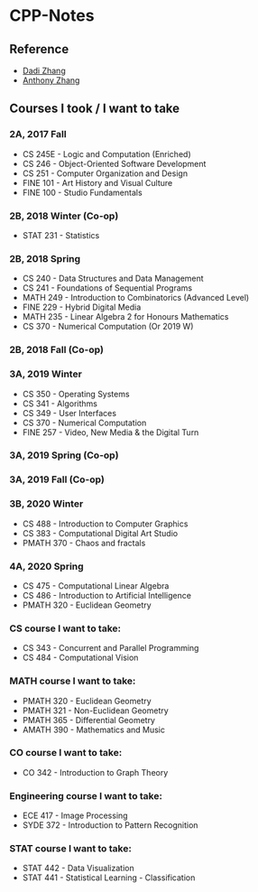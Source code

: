 # CPP-Notes
## Reference
- [Dadi Zhang](http://dzed.me/notes/2016/05/02/Cs-246.html)
- [Anthony Zhang](http://anthony-zhang.me/University-Notes/CS246/CS246.html)

## Courses I took / I want to take
### 2A, 2017 Fall
- CS 245E - Logic and Computation (Enriched)
- CS 246 - Object-Oriented Software Development 
- CS 251 - Computer Organization and Design
- FINE 101 - Art History and Visual Culture
- FINE 100 - Studio Fundamentals

### 2B, 2018 Winter (Co-op)
- STAT 231 - Statistics 

### 2B, 2018 Spring
- CS 240 - Data Structures and Data Management
- CS 241 - Foundations of Sequential Programs
- MATH 249 - Introduction to Combinatorics (Advanced Level)
- FINE 229 - Hybrid Digital Media
- MATH 235 - Linear Algebra 2 for Honours Mathematics
- CS 370 - Numerical Computation (Or 2019 W)

### 2B, 2018 Fall (Co-op)

### 3A, 2019 Winter
- CS 350 - Operating Systems
- CS 341 - Algorithms
- CS 349 - User Interfaces
- CS 370 - Numerical Computation
- FINE 257 - Video, New Media & the Digital Turn

### 3A, 2019 Spring (Co-op)

### 3A, 2019 Fall (Co-op)

### 3B, 2020 Winter
- CS 488 - Introduction to Computer Graphics
- CS 383 - Computational Digital Art Studio
- PMATH 370 - Chaos and fractals 

### 4A, 2020 Spring
- CS 475 - Computational Linear Algebra
- CS 486 - Introduction to Artificial Intelligence
- PMATH 320 - Euclidean Geometry

### CS course I want to take:
- CS 343 - Concurrent and Parallel Programming
- CS 484 - Computational Vision

### MATH course I want to take:
- PMATH 320 - Euclidean Geometry
- PMATH 321 - Non-Euclidean Geometry
- PMATH 365 - Differential Geometry
- AMATH 390 - Mathematics and Music

### CO course I want to take:
- CO 342 - Introduction to Graph Theory

### Engineering course I want to take:
- ECE 417 - Image Processing
- SYDE 372 - Introduction to Pattern Recognition

### STAT course I want to take:
- STAT 442 - Data Visualization
- STAT 441 - Statistical Learning - Classification
